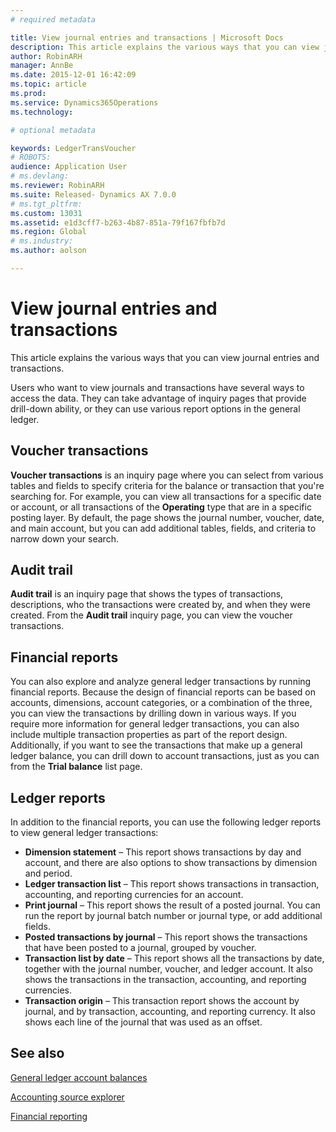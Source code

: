 ```yaml
---
# required metadata

title: View journal entries and transactions | Microsoft Docs
description: This article explains the various ways that you can view journal entries and transactions. 
author: RobinARH
manager: AnnBe
ms.date: 2015-12-01 16:42:09
ms.topic: article
ms.prod: 
ms.service: Dynamics365Operations
ms.technology: 

# optional metadata

keywords: LedgerTransVoucher
# ROBOTS: 
audience: Application User
# ms.devlang: 
ms.reviewer: RobinARH
ms.suite: Released- Dynamics AX 7.0.0
# ms.tgt_pltfrm: 
ms.custom: 13031
ms.assetid: e1d3cff7-b263-4b87-851a-79f167fbfb7d
ms.region: Global
# ms.industry: 
ms.author: aolson

---
```


# View journal entries and transactions

This article explains the various ways that you can view journal entries and transactions. 

Users who want to view journals and transactions have several ways to access the data. They can take advantage of inquiry pages that provide drill-down ability, or they can use various report options in the general ledger.

## Voucher transactions
**Voucher transactions** is an inquiry page where you can select from various tables and fields to specify criteria for the balance or transaction that you're searching for. For example, you can view all transactions for a specific date or account, or all transactions of the **Operating** type that are in a specific posting layer. By default, the page shows the journal number, voucher, date, and main account, but you can add additional tables, fields, and criteria to narrow down your search.

## Audit trail
**Audit trail** is an inquiry page that shows the types of transactions, descriptions, who the transactions were created by, and when they were created. From the **Audit trail** inquiry page, you can view the voucher transactions.

## Financial reports
You can also explore and analyze general ledger transactions by running financial reports. Because the design of financial reports can be based on accounts, dimensions, account categories, or a combination of the three, you can view the transactions by drilling down in various ways. If you require more information for general ledger transactions, you can also include multiple transaction properties as part of the report design. Additionally, if you want to see the transactions that make up a general ledger balance, you can drill down to account transactions, just as you can from the **Trial balance** list page.

## Ledger reports
In addition to the financial reports, you can use the following ledger reports to view general ledger transactions:

-   **Dimension statement** – This report shows transactions by day and account, and there are also options to show transactions by dimension and period.
-   **Ledger transaction list** – This report shows transactions in transaction, accounting, and reporting currencies for an account.
-   **Print journal** – This report shows the result of a posted journal. You can run the report by journal batch number or journal type, or add additional fields.
-   **Posted transactions by journal** – This report shows the transactions that have been posted to a journal, grouped by voucher.
-   **Transaction list by date** – This report shows all the transactions by date, together with the journal number, voucher, and ledger account. It also shows the transactions in the transaction, accounting, and reporting currencies.
-   **Transaction origin** – This transaction report shows the account by journal, and by transaction, accounting, and reporting currency. It also shows each line of the journal that was used as an offset.


See also
--------

[General ledger account balances](https://docs.microsoft.com/en-us/dynamics365/operations/financials/general-ledger/general-ledger-account-balances)

[Accounting source explorer](https://ax.help.dynamics.com/en/?post_type=incsub_wiki&p=245244)

[Financial reporting](https://docs.microsoft.com/en-us/dynamics365/operations/financials/general-ledger/financial-reporting)

